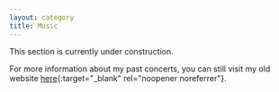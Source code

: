 ```yaml
---
layout: category
title: Music
---
```


This section is currently under construction. 

For more information about my past concerts, you can still visit my old website
[here](https://khangtong.wixsite.com/guitar){:target="_blank" rel="noopener noreferrer"}.

